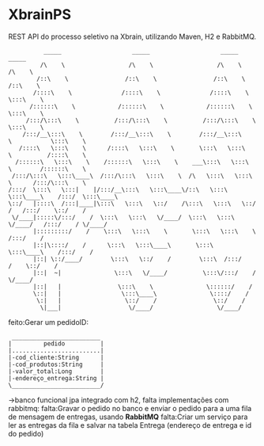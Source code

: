 # XbrainPS
REST API do processo seletivo na Xbrain, utilizando Maven, H2 e RabbitMQ. 

```
          _____                    _____                    _____                _____          
         /\    \                  /\    \                  /\    \              /\    \         
        /::\    \                /::\    \                /::\    \            /::\    \        
       /::::\    \              /::::\    \              /::::\    \           \:::\    \       
      /::::::\    \            /::::::\    \            /::::::\    \           \:::\    \      
     /:::/\:::\    \          /:::/\:::\    \          /:::/\:::\    \           \:::\    \     
    /:::/__\:::\    \        /:::/__\:::\    \        /:::/__\:::\    \           \:::\    \    
   /::::\   \:::\    \      /::::\   \:::\    \       \:::\   \:::\    \          /::::\    \   
  /::::::\   \:::\    \    /::::::\   \:::\    \    ___\:::\   \:::\    \        /::::::\    \  
 /:::/\:::\   \:::\____\  /:::/\:::\   \:::\    \  /\   \:::\   \:::\    \      /:::/\:::\    \ 
/:::/  \:::\   \:::|    |/:::/__\:::\   \:::\____\/::\   \:::\   \:::\____\    /:::/  \:::\____\
\::/   |::::\  /:::|____|\:::\   \:::\   \::/    /\:::\   \:::\   \::/    /   /:::/    \::/    /
 \/____|:::::\/:::/    /  \:::\   \:::\   \/____/  \:::\   \:::\   \/____/   /:::/    / \/____/ 
       |:::::::::/    /    \:::\   \:::\    \       \:::\   \:::\    \      /:::/    /          
       |::|\::::/    /      \:::\   \:::\____\       \:::\   \:::\____\    /:::/    /           
       |::| \::/____/        \:::\   \::/    /        \:::\  /:::/    /    \::/    /            
       |::|  ~|               \:::\   \/____/          \:::\/:::/    /      \/____/             
       |::|   |                \:::\    \               \::::::/    /                           
       \::|   |                 \:::\____\               \::::/    /                            
        \:|   |                  \::/    /                \::/    /                             
         \|___|                   \/____/                  \/____/                       
```
feito:Gerar um pedidoID:
```
 _________________________
|         pedido          |
|.........................|
|-cod_cliente:String      |
|-cod_produtos:String     |
|-valor_total:Long        |
|-endereço_entrega:String |
\_________________________/
```
->banco funcional jpa integrado com h2, falta implementações com rabbitmq:
falta:Gravar o pedido no banco e enviar o pedido para a uma fila de mensagem de entregas, usando **RabbitMQ**
falta:Criar um serviço para ler as entregas da fila e salvar na tabela Entrega (endereço de entrega e id do pedido)
